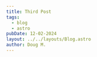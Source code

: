 ```yaml
---
title: Third Post
tags:
  - blog
  - astro
pubDate: 12-02-2024
layout: ../../layouts/Blog.astro
author: Doug M.
---
```

